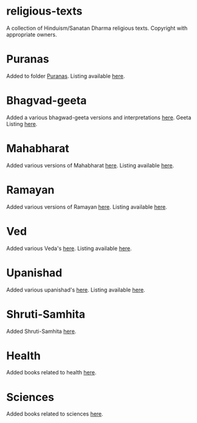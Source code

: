 # religious-texts
A collection of Hinduism/Sanatan Dharma religious texts. Copyright with appropriate owners.

# Puranas

Added to folder [Puranas](Puranas). Listing available [here](Puranas/Purana-listing.md).

# Bhagvad-geeta

Added a various bhagwad-geeta versions and interpretations [here](Bhagwadgeeta). Geeta Listing [here](Bhagwadgeeta/Geeta-listing.md).

# Mahabharat

Added various versions of Mahabharat [here](Mahabharat). Listing available [here](Mahabharat/Mahabharat-listing.md).

# Ramayan

Added various versions of Ramayan [here](Ramayan). Listing available [here](Ramayan/00_Ramayan-listing.md).

# Ved

Added various Veda's [here](Ved). Listing available [here](Ved/00_Ved-listing.md).

# Upanishad

Added various upanishad's [here](Upanishad). Listing available [here](Upanishad/00_upanishad-listing.md).

# Shruti-Samhita

Added Shruti-Samhita [here](Shruti-Samhita).

# Health

Added books related to health [here](Health).

# Sciences

Added books related to sciences [here](Sciences).
